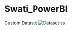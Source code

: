 # Swati_PowerBI
Custom Dataset
![Dataset ss](https://github.com/user-attachments/assets/30100cba-6801-4e21-b994-40105f202650)
